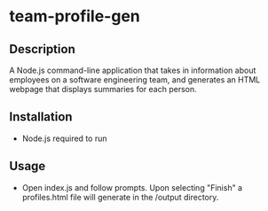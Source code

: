 # team-profile-gen

## Description

A Node.js command-line application that takes in information about employees on a software engineering team, and generates an HTML webpage that displays summaries for each person.

## Installation

- Node.js required to run

## Usage

- Open index.js and follow prompts. Upon selecting "Finish" a profiles.html file will generate in the /output directory.
